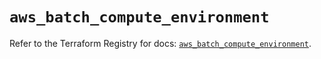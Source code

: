 # `aws_batch_compute_environment`

Refer to the Terraform Registry for docs: [`aws_batch_compute_environment`](https://registry.terraform.io/providers/hashicorp/aws/5.71.0/docs/resources/batch_compute_environment).
